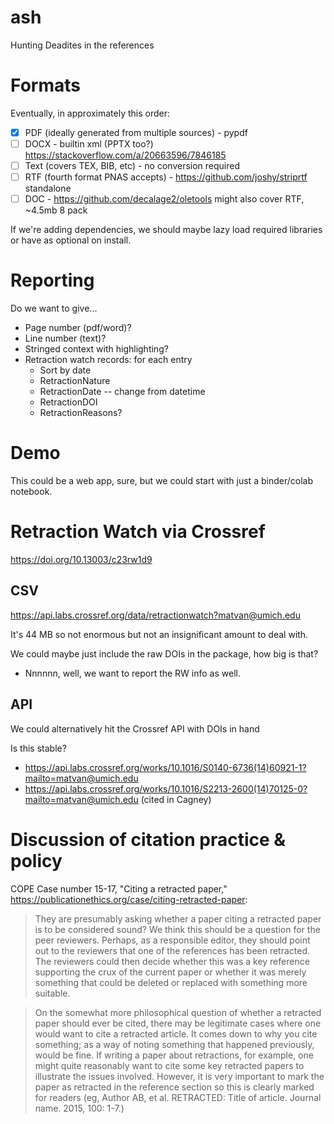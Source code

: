 # ash

Hunting Deadites in the references

# Formats

Eventually, in approximately this order:

- [X] PDF (ideally generated from multiple sources) - pypdf
- [ ] DOCX - builtin xml (PPTX too?) https://stackoverflow.com/a/20663596/7846185
- [ ] Text (covers TEX, BIB, etc) - no conversion required
- [ ] RTF (fourth format PNAS accepts) - https://github.com/joshy/striprtf standalone
- [ ] DOC - https://github.com/decalage2/oletools might also cover RTF, ~4.5mb 8 pack

If we're adding dependencies, we should maybe lazy load required libraries
or have as optional on install.

# Reporting

Do we want to give...

- Page number (pdf/word)?
- Line number (text)?
- Stringed context with highlighting?
- Retraction watch records: for each entry
  - Sort by date
  - RetractionNature
  - RetractionDate -- change from datetime
  - RetractionDOI
  - RetractionReasons?

# Demo

This could be a web app, sure, but we could start with just a binder/colab notebook.

# Retraction Watch via Crossref

https://doi.org/10.13003/c23rw1d9

## CSV

https://api.labs.crossref.org/data/retractionwatch?matvan@umich.edu

It's 44 MB so not enormous but not an insignificant amount to deal with.

We could maybe just include the raw DOIs in the package, how big is that?

- Nnnnnn, well, we want to report the RW info as well.

## API

We could alternatively hit the Crossref API with DOIs in hand

Is this stable?
- https://api.labs.crossref.org/works/10.1016/S0140-6736(14)60921-1?mailto=matvan@umich.edu
- https://api.labs.crossref.org/works/10.1016/S2213-2600(14)70125-0?mailto=matvan@umich.edu (cited in Cagney)


# Discussion of citation practice & policy

COPE Case number 15-17, "Citing a retracted paper," https://publicationethics.org/case/citing-retracted-paper:

> They are presumably asking whether a paper citing a retracted paper is to be considered sound? We think this should be a question for the peer reviewers. Perhaps, as a responsible editor, they should point out to the reviewers that one of the references has been retracted. The reviewers could then decide whether this was a key reference supporting the crux of the current paper or whether it was merely something that could be deleted or replaced with something more suitable.


> On the somewhat more philosophical question of whether a retracted paper should ever be cited, there may be legitimate cases where one would want to cite a retracted article. It comes down to why you cite something; as a way of noting something that happened previously, would be fine. If writing a paper about retractions, for example, one might quite reasonably want to cite some key retracted papers to illustrate the issues involved. However, it is very important to mark the paper as retracted in the reference section so this is clearly marked for readers (eg, Author AB, et al. RETRACTED: Title of article. Journal name. 2015, 100: 1-7.)
